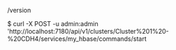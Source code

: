 

/version

 $ curl -X POST -u admin:admin 'http://localhost:7180/api/v1/clusters/Cluster%201%20-%20CDH4/services/my_hbase/commands/start